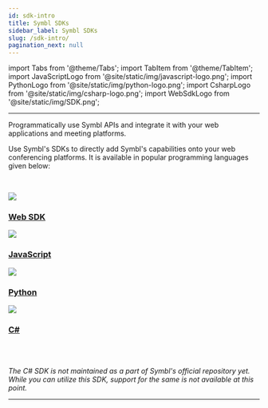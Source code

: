 ```yaml
---
id: sdk-intro
title: Symbl SDKs
sidebar_label: Symbl SDKs
slug: /sdk-intro/
pagination_next: null
---
```

 
import Tabs from '@theme/Tabs';
import TabItem from '@theme/TabItem';
import JavaScriptLogo from '@site/static/img/javascript-logo.png';
import PythonLogo from '@site/static/img/python-logo.png';
import CsharpLogo from '@site/static/img/csharp-logo.png';
import WebSdkLogo from '@site/static/img/SDK.png';

---

Programmatically use Symbl APIs and integrate it with your web applications and meeting platforms.
 
Use Symbl's SDKs to directly add Symbl's capabilities onto your web conferencing platforms. It is available in popular programming languages given below:

&nbsp; 

<div class="sdk-card-container">
<a class="sdk-card sdk-card3-bg" href="/docs/web-sdk/overview">
    <img class="sdk-card-logo" src={WebSdkLogo}></img>
    <h3 class="sdk-card-header">Web SDK</h3>
</a>
<a class="sdk-card sdk-card1-bg" href="/docs/javascript-sdk/introduction">
    <img class="sdk-card-logo" src={JavaScriptLogo}></img>
    <h3 class="sdk-card-header">JavaScript</h3>
</a>

<a class="sdk-card sdk-card2-bg" href="/docs/python-sdk/overview">
    <img class="sdk-card-logo" src={PythonLogo}></img>
    <h3 class="sdk-card-header">Python</h3>
</a>
<a class="sdk-card sdk-card4-bg" href="https://github.com/ranjancse26/symbl-csharp-sdk">
    <img class="sdk-card-logo" src={CsharpLogo}></img>
    <h3 class="sdk-card-header">C#</h3>
</a>
</div>

<br/>
<br/>


*The C# SDK is not maintained as a part of Symbl's official repository yet. While you can utilize this SDK, support for the same is not available at this point.*  

---



